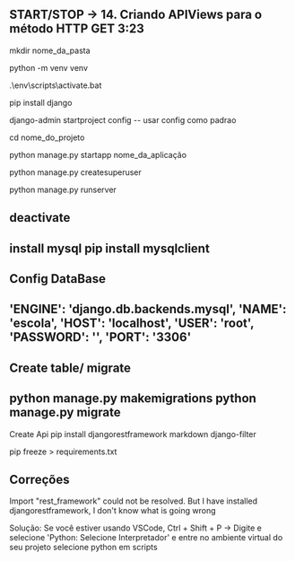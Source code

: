 START/STOP -> 14. Criando APIViews para o método HTTP GET 3:23
--------------------------------------------------

mkdir nome_da_pasta

python -m venv venv

.\env\scripts\activate.bat

pip install django

django-admin startproject config -- usar config como padrao

cd nome_do_projeto

python manage.py startapp nome_da_aplicação

python manage.py createsuperuser

python manage.py runserver

deactivate
--------------------------------------------------

install mysql
pip install mysqlclient
---------------------------------------------------
Config DataBase
---------------------------------------------------
'ENGINE': 'django.db.backends.mysql',
'NAME': 'escola',
'HOST': 'localhost',
'USER': 'root',
'PASSWORD': '',
'PORT': '3306'
-----------------------------------------------------
Create table/ migrate
-----------------------------------------------------
python manage.py makemigrations
python manage.py migrate
-----------------------------------------------------
Create Api
pip install djangorestframework markdown django-filter

pip freeze > requirements.txt

Correções
---------------------------------------------
Import "rest_framework" could not be resolved. But I have installed djangorestframework, I don't know what is going wrong

Solução:
Se você estiver usando VSCode, Ctrl + Shift + P -> Digite e selecione 'Python: Selecione Interpretador' e entre no ambiente virtual do seu projeto selecione
python em scripts
